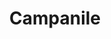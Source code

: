 ---
layout: building
title: "Campanile"
alternative_name: 
built: 1897
addition:
architect: "George E. Hallett"
contractor: "J.F. Atkinson & Bro."
razed: 
author:
rights: Public Domain
source: Iowa State University Library, University Archives
publication-date: 1980 
---